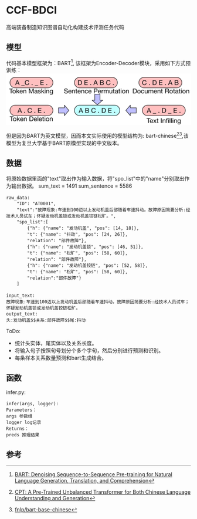 # CCF-BDCI
高端装备制造知识图谱自动化构建技术评测任务代码

## 模型
代码基本模型框架为：BART[^1], 该框架为Encoder-Decoder模块，采用如下方式预训练：
![BART](./BART.png)

但是因为BART为英文模型，因而本文实际使用的模型结构为: bart-chinese[^2][^3],该模型为复旦大学基于BART原模型实现的中文版本。

## 数据
将原始数据里面的"text"取出作为输入数据，将"spo_list"中的"name"分别取出作为输出数据。
sum_text = 1491
sum_sentence = 5586

```
raw_data:
	"ID": "AT0001",
	"text":"故障现象:车速到100迈以上发动机盖后部随着车速抖动。故障原因简要分析:经技术人员试车；怀疑发动机盖锁或发动机盖铰链松旷。",
	"spo_list":[
		{"h": {"name": "发动机盖", "pos": [14, 18]},
		"t": {"name": "抖动", "pos": [24, 26]},
		"relation": "部件故障"},
		{"h": {"name": "发动机盖锁", "pos": [46, 51]},
		"t": {"name": "松旷", "pos": [58, 60]},
		"relation": "部件故障"},
		{"h": {"name": "发动机盖铰链", "pos": [52, 58]},
		"t": {"name": "松旷", "pos": [58, 60]},
		"relation":"部件故障"}
	]

input_text:
故障现象:车速到100迈以上发动机盖后部随着车速抖动。故障原因简要分析:经技术人员试车；怀疑发动机盖锁或发动机盖铰链松旷。
output_text:
头:发动机盖$$关系:部件故障$$尾:抖动
```

ToDo:

 - 统计头实体，尾实体以及关系长度。
 - 将输入句子按照句号划分个多个字句，然后分别进行预测和识别。
 - 每条样本关系数量预测和bart生成结合。


## 函数
infer.py:
```
infer(args, logger):
Parameters：
args 参数组
logger log记录
Returns：
preds 推理结果

```
## 参考

[^1]: [BART: Denoising Sequence-to-Sequence Pre-training for Natural Language Generation, Translation, and Comprehension](https://arxiv.org/abs/1910.13461)

[^2]: [CPT: A Pre-Trained Unbalanced Transformer for Both Chinese Language Understanding and Generation](https://arxiv.org/pdf/2109.05729.pdf)

[^3]: [fnlp/bart-base-chinese](https://huggingface.co/fnlp/bart-base-chinese)
